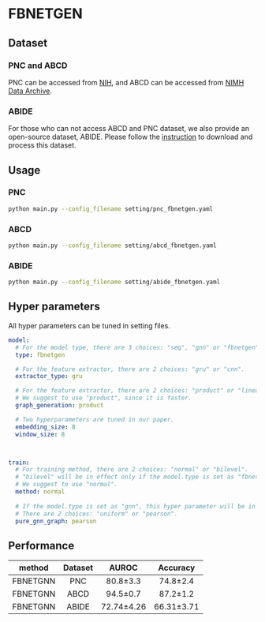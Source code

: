 # FBNETGEN

## Dataset

### PNC and ABCD

PNC can be accessed from [NIH](https://www.ncbi.nlm.nih.gov/projects/gap/cgi-bin/study.cgi?study_id=phs000607.v3.p2), and ABCD can be accessed from [NIMH Data Archive](https://nda.nih.gov/).


### ABIDE

For those who can not access ABCD and PNC dataset, we also provide an open-source dataset, ABIDE. Please follow the [instruction](util/abide/readme.md) to download and process this dataset.

## Usage

### PNC

```bash
python main.py --config_filename setting/pnc_fbnetgen.yaml
```

### ABCD 

```bash
python main.py --config_filename setting/abcd_fbnetgen.yaml
```

### ABIDE 

```bash
python main.py --config_filename setting/abide_fbnetgen.yaml
```

## Hyper parameters

All hyper parameters can be tuned in setting files.

```yaml
model:
  # For the model type, there are 3 choices: "seq", "gnn" or "fbnetgen". 
  type: fbnetgen

  # For the feature extractor, there are 2 choices: "gru" or "cnn".
  extractor_type: gru

  # For the feature extractor, there are 2 choices: "product" or "linear". 
  # We suggest to use "product", since it is faster.
  graph_generation: product

  # Two hyperparameters are tuned in our paper.
  embedding_size: 8
  window_size: 8



train:
  # For training method, there are 2 choices: "normal" or "bilevel".
  # "bilevel" will be in effect only if the model.type is set as "fbnetgen"
  # We suggest to use "normal".
  method: normal
  
  # If the model.type is set as "gnn", this hyper parameter will be in effect.
  # There are 2 choices: "uniform" or "pearson".
  pure_gnn_graph: pearson
```

## Performance

|      method      | Dataset |  AUROC   | Accuracy |
|:----------------:|:-------:|:--------:|:--------:|
| FBNETGNN |   PNC   | 80.8±3.3 | 74.8±2.4 |
| FBNETGNN |  ABCD   | 94.5±0.7 | 87.2±1.2 |
| FBNETGNN |  ABIDE   | 72.74±4.26|66.31±3.71 |

